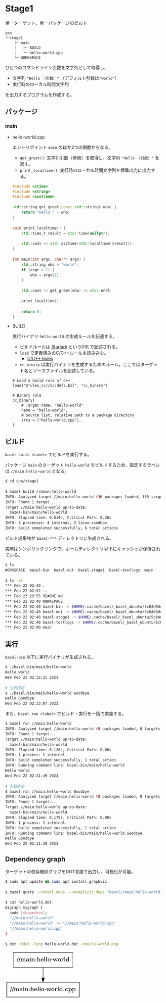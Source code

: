 # Stage1

単一ターゲット、単一パッケージのビルド

```
cpp
└─stage1
    ├─ main
    |   ├─ BUILD
    |   └─ hello-world.cpp
    └─ WORKSPACE
```

ひとつのコマンドライン引数を文字列として取得し、

- 文字列 `"Hello （引数）"` （デフォルト引数は`"world"`）
- 実行時のローカル時間文字列

を出力するプログラムを作成する。

## パッケージ

### main

- hello-world.cpp

  エントリポイント `main` のほか2つの関数からなる。

  - `get_greet()`: 文字列引数（参照）を取得し、文字列 `"Hello （引数）"` を返す。
  - `print_localtime()`: 実行時のローカル時間文字列を標準出力に出力する。

  ```cpp
  #include <ctime>
  #include <string>
  #include <iostream>

  std::string get_greet(const std::string& who) {
      return "Hello " + who;
  }

  void print_localtime() {
      std::time_t result = std::time(nullptr);

      std::cout << std::asctime(std::localtime(&result));
  }

  int main(int argc, char** argv) {
      std::string who = "world";
      if (argc > 1) {
          who = argv[1];
      }

      std::cout << get_greet(who) << std::endl;

      print_localtime();

      return 0;
  }
  ```

- BUILD

  実行バイナリ `hello-world` の生成ルールを記述する。

  - ビルドルールは [Starlark](https://github.com/bazelbuild/starlark) というDSLで記述される。
  - `load` で定義済みのC/C++ルールを読み込む。
    - [C/C++ Rules](https://bazel.build/reference/be/c-cpp?hl=en)
  - `cc_binary` は実行バイナリを生成するためのルール。ここではターゲット名とソースファイルを記述している。

  ```bazel
  # Load a build rule of C++
  load("@rules_cc//cc:defs.bzl", "cc_binary")

  # Binary rule
  cc_binary(
      # Target name, "hello-world"
      name = "hello-world",
      # Source list, relative path to a package directory
      srcs = ["hello-world.cpp"],
  )
  ```

## ビルド

`bazel build <label>` でビルドを実行する。

パッケージ `main` のターゲット `hello-world` をビルドするため、指定するラベルは `//main:hello-world` となる。

```sh
$ cd cpp/stage1

$ bazel build //main:hello-world
INFO: Analyzed target //main:hello-world (36 packages loaded, 155 targets configured).
INFO: Found 1 target...
Target //main:hello-world up-to-date:
  bazel-bin/main/hello-world
INFO: Elapsed time: 0.614s, Critical Path: 0.26s
INFO: 6 processes: 4 internal, 2 linux-sandbox.
INFO: Build completed successfully, 6 total actions
```

ビルド成果物が `bazel-***` ディレクトリに生成される。

実際はシンボリックリンクで、ホームディレクトリ以下にキャッシュが保持されている。

```sh
$ ls
WORKSPACE  bazel-bin  bazel-out  bazel-stage1  bazel-testlogs  main

$ ls -al
*** Feb 22 02:40 .
*** Feb 22 02:52 ..
*** Feb 23 23:55 README.md
*** Feb 22 02:40 WORKSPACE
*** Feb 22 02:40 bazel-bin -> $HOME/.cache/bazel/_bazel_ubuntu/5c84d9dc717f789b9d29b05a5d83e10b/execroot/__main__/bazel-out/k8-fastbuild/bin
*** Feb 22 02:40 bazel-out -> $HOME/.cache/bazel/_bazel_ubuntu/5c84d9dc717f789b9d29b05a5d83e10b/execroot/__main__/bazel-out
*** Feb 22 02:40 bazel-stage1 -> $HOME/.cache/bazel/_bazel_ubuntu/5c84d9dc717f789b9d29b05a5d83e10b/execroot/__main__
*** Feb 22 02:40 bazel-testlogs -> $HOME/.cache/bazel/_bazel_ubuntu/5c84d9dc717f789b9d29b05a5d83e10b/execroot/__main__/bazel-out/k8-fastbuild/testlogs
*** Feb 22 02:40 main
```

## 実行

`bazel-bin` 以下に実行バイナリが生成される。

```sh
$ ./bazel-bin/main/hello-world
Hello world
Wed Feb 22 02:32:21 2023

# 引数指定
$ ./bazel-bin/main/hello-world Goodbye
Hello Goodbye
Wed Feb 22 02:33:07 2023
```

また、`bazel run <label>` でビルド・実行を一括で実施する。

```sh
$ bazel run //main:hello-world
INFO: Analyzed target //main:hello-world (0 packages loaded, 0 targets configured).
INFO: Found 1 target...
Target //main:hello-world up-to-date:
  bazel-bin/main/hello-world
INFO: Elapsed time: 0.126s, Critical Path: 0.00s
INFO: 1 process: 1 internal.
INFO: Build completed successfully, 1 total action
INFO: Running command line: bazel-bin/main/hello-world
Hello world
Wed Feb 22 02:31:49 2023

# 引数指定
$ bazel run //main:hello-world Goodbye
INFO: Analyzed target //main:hello-world (0 packages loaded, 0 targets configured).
INFO: Found 1 target...
Target //main:hello-world up-to-date:
  bazel-bin/main/hello-world
INFO: Elapsed time: 0.179s, Critical Path: 0.00s
INFO: 1 process: 1 internal.
INFO: Build completed successfully, 1 total action
INFO: Running command line: bazel-bin/main/hello-world Goodbye
Hello Goodbye
Wed Feb 22 02:31:58 2023
```

## Dependency graph

ターゲットの依存関係グラフをDOT言語で出力し、可視化が可能。

```sh
$ sudo apt update && sudo apt install graphviz

$ bazel query --notool_deps --noimplicit_deps "deps(//main:hello-world)" --output graph > hello-world.dot

$ cat hello-world.dot
digraph mygraph {
  node [shape=box];
  "//main:hello-world"
  "//main:hello-world" -> "//main:hello-world.cpp"
  "//main:hello-world.cpp"
}

$ dot -Kdot -Tpng hello-world.dot -ohello-world.png
```

![hello-world.png](hello-world.png)
